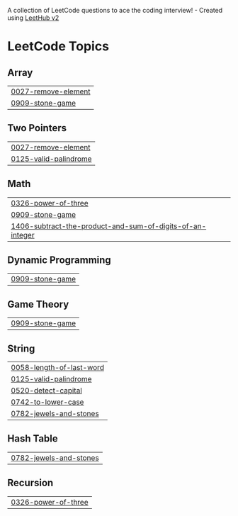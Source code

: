 A collection of LeetCode questions to ace the coding interview! - Created using [LeetHub v2](https://github.com/arunbhardwaj/LeetHub-2.0)
<!---LeetCode Topics Start-->
# LeetCode Topics
## Array
|  |
| ------- |
| [0027-remove-element](https://github.com/Shabeebbv/Leetcode_problems/tree/master/0027-remove-element) |
| [0909-stone-game](https://github.com/Shabeebbv/Leetcode_problems/tree/master/0909-stone-game) |
## Two Pointers
|  |
| ------- |
| [0027-remove-element](https://github.com/Shabeebbv/Leetcode_problems/tree/master/0027-remove-element) |
| [0125-valid-palindrome](https://github.com/Shabeebbv/Leetcode_problems/tree/master/0125-valid-palindrome) |
## Math
|  |
| ------- |
| [0326-power-of-three](https://github.com/Shabeebbv/Leetcode_problems/tree/master/0326-power-of-three) |
| [0909-stone-game](https://github.com/Shabeebbv/Leetcode_problems/tree/master/0909-stone-game) |
| [1406-subtract-the-product-and-sum-of-digits-of-an-integer](https://github.com/Shabeebbv/Leetcode_problems/tree/master/1406-subtract-the-product-and-sum-of-digits-of-an-integer) |
## Dynamic Programming
|  |
| ------- |
| [0909-stone-game](https://github.com/Shabeebbv/Leetcode_problems/tree/master/0909-stone-game) |
## Game Theory
|  |
| ------- |
| [0909-stone-game](https://github.com/Shabeebbv/Leetcode_problems/tree/master/0909-stone-game) |
## String
|  |
| ------- |
| [0058-length-of-last-word](https://github.com/Shabeebbv/Leetcode_problems/tree/master/0058-length-of-last-word) |
| [0125-valid-palindrome](https://github.com/Shabeebbv/Leetcode_problems/tree/master/0125-valid-palindrome) |
| [0520-detect-capital](https://github.com/Shabeebbv/Leetcode_problems/tree/master/0520-detect-capital) |
| [0742-to-lower-case](https://github.com/Shabeebbv/Leetcode_problems/tree/master/0742-to-lower-case) |
| [0782-jewels-and-stones](https://github.com/Shabeebbv/Leetcode_problems/tree/master/0782-jewels-and-stones) |
## Hash Table
|  |
| ------- |
| [0782-jewels-and-stones](https://github.com/Shabeebbv/Leetcode_problems/tree/master/0782-jewels-and-stones) |
## Recursion
|  |
| ------- |
| [0326-power-of-three](https://github.com/Shabeebbv/Leetcode_problems/tree/master/0326-power-of-three) |
<!---LeetCode Topics End-->